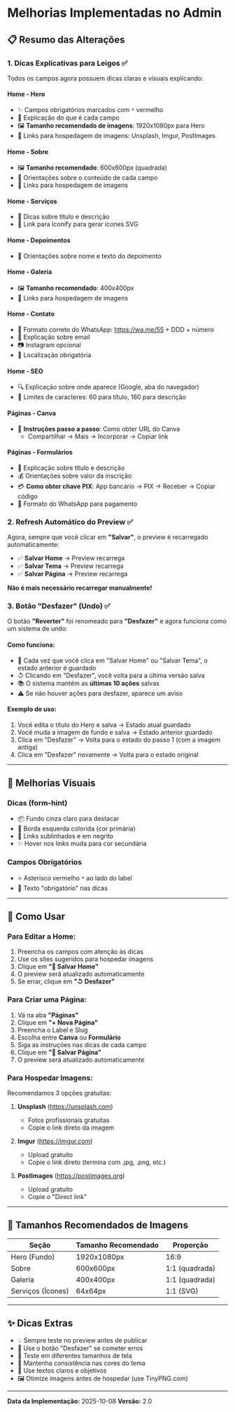 # Melhorias Implementadas no Admin

## 📋 Resumo das Alterações

### 1. **Dicas Explicativas para Leigos** ✅

Todos os campos agora possuem dicas claras e visuais explicando:

#### **Home - Hero**
- ✨ Campos obrigatórios marcados com `*` vermelho
- 📝 Explicação do que é cada campo
- 🖼️ **Tamanho recomendado de imagens**: 1920x1080px para Hero
- 🔗 Links para hospedagem de imagens: Unsplash, Imgur, PostImages

#### **Home - Sobre**
- 🖼️ **Tamanho recomendado**: 600x600px (quadrada)
- 📝 Orientações sobre o conteúdo de cada campo
- 🔗 Links para hospedagem de imagens

#### **Home - Serviços**
- 📝 Dicas sobre título e descrição
- 🎨 Link para Iconify para gerar ícones SVG

#### **Home - Depoimentos**
- 📝 Orientações sobre nome e texto do depoimento

#### **Home - Galeria**
- 🖼️ **Tamanho recomendado**: 400x400px
- 🔗 Links para hospedagem de imagens

#### **Home - Contato**
- 📱 Formato correto do WhatsApp: https://wa.me/55 + DDD + número
- 📧 Explicação sobre email
- 📷 Instagram opcional
- 📍 Localização obrigatória

#### **Home - SEO**
- 🔍 Explicação sobre onde aparece (Google, aba do navegador)
- 📏 Limites de caracteres: 60 para título, 160 para descrição

#### **Páginas - Canva**
- 🎨 **Instruções passo a passo**: Como obter URL do Canva
  - Compartilhar → Mais → Incorporar → Copiar link

#### **Páginas - Formulários**
- 📝 Explicação sobre título e descrição
- 💰 Orientações sobre valor da inscrição
- 💳 **Como obter chave PIX**: App bancário → PIX → Receber → Copiar código
- 📱 Formato do WhatsApp para pagamento

### 2. **Refresh Automático do Preview** ✅

Agora, sempre que você clicar em **"Salvar"**, o preview é recarregado automaticamente:

- ✅ **Salvar Home** → Preview recarrega
- ✅ **Salvar Tema** → Preview recarrega
- ✅ **Salvar Página** → Preview recarrega

**Não é mais necessário recarregar manualmente!**

### 3. **Botão "Desfazer" (Undo)** ✅

O botão **"Reverter"** foi renomeado para **"Desfazer"** e agora funciona como um sistema de undo:

#### Como funciona:
- 🔄 Cada vez que você clica em "Salvar Home" ou "Salvar Tema", o estado anterior é guardado
- ↺ Clicando em "Desfazer", você volta para a última versão salva
- 📚 O sistema mantém as **últimas 10 ações** salvas
- ⚠️ Se não houver ações para desfazer, aparece um aviso

#### Exemplo de uso:
1. Você edita o título do Hero e salva → Estado atual guardado
2. Você muda a imagem de fundo e salva → Estado anterior guardado
3. Clica em "Desfazer" → Volta para o estado do passo 1 (com a imagem antiga)
4. Clica em "Desfazer" novamente → Volta para o estado original

---

## 🎨 Melhorias Visuais

### Dicas (form-hint)
- 📦 Fundo cinza claro para destacar
- 🎨 Borda esquerda colorida (cor primária)
- 🔗 Links sublinhados e em negrito
- ✨ Hover nos links muda para cor secundária

### Campos Obrigatórios
- ⭐ Asterisco vermelho `*` ao lado do label
- 📝 Texto "obrigatório" nas dicas

---

## 🚀 Como Usar

### Para Editar a Home:
1. Preencha os campos com atenção às dicas
2. Use os sites sugeridos para hospedar imagens
3. Clique em **"💾 Salvar Home"**
4. O preview será atualizado automaticamente
5. Se errar, clique em **"↺ Desfazer"**

### Para Criar uma Página:
1. Vá na aba **"Páginas"**
2. Clique em **"+ Nova Página"**
3. Preencha o Label e Slug
4. Escolha entre **Canva** ou **Formulário**
5. Siga as instruções nas dicas de cada campo
6. Clique em **"💾 Salvar Página"**
7. O preview será atualizado automaticamente

### Para Hospedar Imagens:
Recomendamos 3 opções gratuitas:

1. **Unsplash** (https://unsplash.com)
   - Fotos profissionais gratuitas
   - Copie o link direto da imagem

2. **Imgur** (https://imgur.com)
   - Upload gratuito
   - Copie o link direto (termina com .jpg, .png, etc.)

3. **PostImages** (https://postimages.org)
   - Upload gratuito
   - Copie o "Direct link"

---

## 📝 Tamanhos Recomendados de Imagens

| Seção | Tamanho Recomendado | Proporção |
|-------|---------------------|-----------|
| Hero (Fundo) | 1920x1080px | 16:9 |
| Sobre | 600x600px | 1:1 (quadrada) |
| Galeria | 400x400px | 1:1 (quadrada) |
| Serviços (Ícones) | 64x64px | 1:1 (SVG) |

---

## ✨ Dicas Extras

- 💡 Sempre teste no preview antes de publicar
- 🔄 Use o botão "Desfazer" se cometer erros
- 📱 Teste em diferentes tamanhos de tela
- 🎨 Mantenha consistência nas cores do tema
- 📝 Use textos claros e objetivos
- 🖼️ Otimize imagens antes de hospedar (use TinyPNG.com)

---

**Data da Implementação:** 2025-10-08
**Versão:** 2.0
